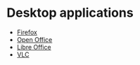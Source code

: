# Desktop applications


* [Firefox](https://www.mozilla.org/en-US/firefox/new/)
* [Open Office](https://www.openoffice.org/)
* [Libre Office](https://www.libreoffice.org/)
* [VLC](https://www.videolan.org/vlc/)



